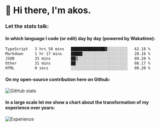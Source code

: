 # 👋 Hi there, I'm akos. 


### Let the stats talk:


#### In which language I code (or edit) day by day (powered by Wakatime): 

<!--START_SECTION:waka-->

```txt
TypeScript   3 hrs 58 mins   ███████████████▓░░░░░░░░░   62.18 %
Markdown     1 hr 17 mins    █████░░░░░░░░░░░░░░░░░░░░   20.16 %
JSON         35 mins         ██▒░░░░░░░░░░░░░░░░░░░░░░   09.20 %
Other        31 mins         ██░░░░░░░░░░░░░░░░░░░░░░░   08.17 %
HTML         0 secs          ░░░░░░░░░░░░░░░░░░░░░░░░░   00.20 %
```

<!--END_SECTION:waka-->

#### On my open-source contribution here on Github:
 
![GitHub stats](https://github-readme-stats.vercel.app/api?username=akosbalasko)

#### In a large scale let me show a chart about the transformation of my experience over years:   

![Experience](https://cr-skills-chart-widget.azurewebsites.net/api/api?username=akosbalasko)
